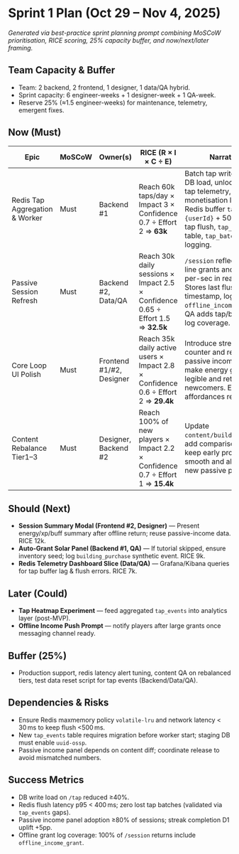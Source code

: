 # Sprint 1 Plan (Oct 29 – Nov 4, 2025)

_Generated via best-practice sprint planning prompt combining MoSCoW prioritisation, RICE scoring, 25% capacity buffer, and now/next/later framing._

## Team Capacity & Buffer
- Team: 2 backend, 2 frontend, 1 designer, 1 data/QA hybrid.
- Sprint capacity: 6 engineer-weeks + 1 designer-week + 1 QA-week.
- Reserve 25% (≈1.5 engineer-weeks) for maintenance, telemetry, emergent fixes.

## Now (Must)

| Epic | MoSCoW | Owner(s) | RICE (R × I × C ÷ E) | Narrative |
| --- | --- | --- | --- | --- |
| Redis Tap Aggregation & Worker | Must | Backend #1 | Reach 60k taps/day × Impact 3 × Confidence 0.7 ÷ Effort 2 ⇒ **63k** | Batch tap writes to cut DB load, unlock reliable tap telemetry, and feed monetisation loops. Redis buffer `tap:{userId}` + 500 ms/50-tap flush, `tap_events` table, `tap_batch_commit` logging. |
| Passive Session Refresh | Must | Backend #2, Data/QA | Reach 30k daily sessions × Impact 2.5 × Confidence 0.65 ÷ Effort 1.5 ⇒ **32.5k** | `/session` reflects off-line grants and passive-per-sec in real time. Stores last flush timestamp, logs `offline_income_grant`. QA adds tap/buy/offline log coverage. |
| Core Loop UI Polish | Must | Frontend #1/#2, Designer | Reach 35k daily active users × Impact 2.8 × Confidence 0.6 ÷ Effort 2 ⇒ **29.4k** | Introduce streak counter and real-time passive income panel to make energy gains legible and retain newcomers. Error affordances retained. |
| Content Rebalance Tier1–3 | Must | Designer, Backend #2 | Reach 100% of new players × Impact 2.2 × Confidence 0.7 ÷ Effort 1 ⇒ **15.4k** | Update `content/buildings.json`, add comparison table to keep early progression smooth and align with new passive panel. |

## Should (Next)
- **Session Summary Modal (Frontend #2, Designer)** — Present energy/xp/buff summary after offline return; reuse passive-income data. RICE 12k.
- **Auto-Grant Solar Panel (Backend #1, QA)** — If tutorial skipped, ensure inventory seed; log `building_purchase` synthetic event. RICE 9k.
- **Redis Telemetry Dashboard Slice (Data/QA)** — Grafana/Kibana queries for tap buffer lag & flush errors. RICE 7k.

## Later (Could)
- **Tap Heatmap Experiment** — feed aggregated `tap_events` into analytics layer (post-MVP).
- **Offline Income Push Prompt** — notify players after large grants once messaging channel ready.

## Buffer (25%)
- Production support, redis latency alert tuning, content QA on rebalanced tiers, test data reset script for tap events (Backend/Data/QA).

## Dependencies & Risks
- Ensure Redis maxmemory policy `volatile-lru` and network latency < 30 ms to keep flush <500 ms.
- New `tap_events` table requires migration before worker start; staging DB must enable `uuid-ossp`.
- Passive income panel depends on content diff; coordinate release to avoid mismatched numbers.

## Success Metrics
- DB write load on `/tap` reduced ≥40%.
- Redis flush latency p95 < 400 ms; zero lost tap batches (validated via `tap_events` gaps).
- Passive income panel adoption ≥80% of sessions; streak completion D1 uplift +5pp.
- Offline grant log coverage: 100% of `/session` returns include `offline_income_grant`.
